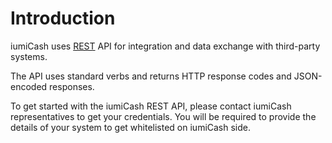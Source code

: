 # Introduction

iumiCash uses [REST](https://en.wikipedia.org/wiki/Representational_state_transfer) API for integration and data exchange with third-party systems.

The API uses standard verbs and returns HTTP response codes and JSON-encoded responses.

To get started with the iumiCash REST API, please contact iumiCash representatives to get your credentials. 
You will be required to provide the details of your system to get whitelisted on iumiCash side.


